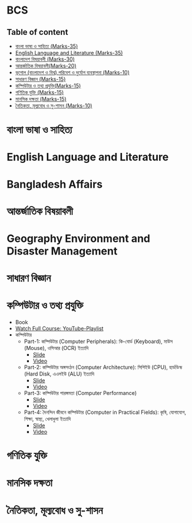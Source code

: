 # BCS
## Table of content
- [বাংলা ভাষা ও সাহিত্য (Marks-35)](#বাংলা-ভাষা-ও-সাহিত্য)
- [English Language and Literature (Marks-35)](#English-Language-and-Literature)
- [বাংলাদেশ বিষয়াবলী﻿ (Marks-30)](#Bangladesh-Affairs)
- [আন্তর্জাতিক বিষয়াবলী(Marks-20)](#আন্তর্জাতিক-বিষয়াবলী)
- [ভূগোল (বাংলাদেশ ও বিশ্ব),পরিবেশ ও দুর্যোগ ব্যবস্থাপনা (Marks-10)](#Geography-Environment-and-Disaster-Management)
- [সাধারণ বিজ্ঞান (Marks-15)](#সাধারণ-বিজ্ঞান) 
- [কম্পিউটার ও তথ্য প্রযুক্তি(Marks-15)](#কম্পিউটার-ও-তথ্য-প্রযুক্তি) 
- [গণিতিক যুক্তি (Marks-15)](#গণিতিক-যুক্তি) 
- [মানসিক দক্ষতা (Marks-15)](#মানসিক-দক্ষতা)
- [নৈতিকতা, মূল্যবোধ ও সু-শাসন (Marks-10)](#নৈতিকতা,-মূল্যবোধ-ও-সু-শাসন)


# বাংলা ভাষা ও সাহিত্য
# English Language and Literature
# Bangladesh Affairs
# আন্তর্জাতিক বিষয়াবলী
# Geography Environment and Disaster Management
# সাধারণ বিজ্ঞান

# কম্পিউটার ও তথ্য প্রযুক্তি
- Book
- [Watch Full Course: YouTube-Playlist](https://www.youtube.com/playlist?list=PLxgggrEKTYF1zyX0BnZeb9GBj1KXQu_eo)
- কম্পিউটার
   - Part-1: কম্পিউটার (Computer Peripherals): কি-বোর্ড (Keyboard), মাউস (Mouse), ওসিআর (OCR) ইত্যাদি
     - [Slide](https://www.canva.com/design/DAGtikSQ40g/QKiF4k0gXvvc1XDqdwPXBA/edit?utm_content=DAGtikSQ40g&utm_campaign=designshare&utm_medium=link2&utm_source=sharebutton)
     - [Video](https://www.youtube.com/watch?v=q5w7mteEgxs&t=18s) 
   - Part-2: কম্পিউটার অঙ্গসংঠন (Computer Architecture): সিপিইউ (CPU), হার্ডডিস্ক (Hard Disk, এএলইউ (ALU) ইত্যাদি
     - [Slide](https://www.canva.com/design/DAGtlnugdfk/JXW6l0A-S6Pva8lJHdS80Q/edit?utm_content=DAGtlnugdfk&utm_campaign=designshare&utm_medium=link2&utm_source=sharebutton)
     - [Video](https://youtu.be/ziukBYBZrcw?si=cYuBbE2NiU47IhHE)
   - Part-3: কম্পিউটার পারঙ্গমতা (Computer Performance)
     - [Slide](https://www.canva.com/design/DAGtnEQyQsA/EfCgQo3SKzkLYz68dJ5SLg/edit?utm_content=DAGtnEQyQsA&utm_campaign=designshare&utm_medium=link2&utm_source=sharebutton)
     - [Video](https://youtu.be/ps87C7X7z_0?si=t4lBx3v3DvmlyDKS)
   - Part-4: দৈনন্দিন জীবনে কম্পিউটার (Computer in Practical Fields): কৃষি, যোগাযোগ, শিক্ষা, স্বাস্থ্য, খেলাধুলা ইত্যাদি
     - [Slide](https://www.canva.com/design/DAGwJfwuW4U/Uw3TU1EC0VhmXSMFQsyz1g/edit?utm_content=DAGwJfwuW4U&utm_campaign=designshare&utm_medium=link2&utm_source=sharebutton)
     - [Video](https://youtu.be/SoGOS9ZvgTk?si=MQSWlXUTfs-Lk8vS)

# গণিতিক যুক্তি
# মানসিক দক্ষতা
# নৈতিকতা, মূল্যবোধ ও সু-শাসন



